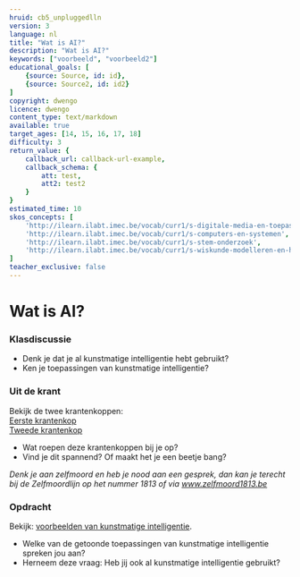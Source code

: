 ```yaml
---
hruid: cb5_unpluggedlln
version: 3
language: nl
title: "Wat is AI?"
description: "Wat is AI?"
keywords: ["voorbeeld", "voorbeeld2"]
educational_goals: [
    {source: Source, id: id}, 
    {source: Source2, id: id2}
]
copyright: dwengo
licence: dwengo
content_type: text/markdown
available: true
target_ages: [14, 15, 16, 17, 18]
difficulty: 3
return_value: {
    callback_url: callback-url-example,
    callback_schema: {
        att: test,
        att2: test2
    }
}
estimated_time: 10
skos_concepts: [
    'http://ilearn.ilabt.imec.be/vocab/curr1/s-digitale-media-en-toepassingen', 
    'http://ilearn.ilabt.imec.be/vocab/curr1/s-computers-en-systemen', 
    'http://ilearn.ilabt.imec.be/vocab/curr1/s-stem-onderzoek', 
    'http://ilearn.ilabt.imec.be/vocab/curr1/s-wiskunde-modelleren-en-heuristiek'
]
teacher_exclusive: false
---
```


# Wat is AI?

### Klasdiscussie

- Denk je dat je al kunstmatige intelligentie hebt gebruikt?
- Ken je toepassingen van kunstmatige intelligentie?

### Uit de krant

Bekijk de twee krantenkoppen:<br>
[Eerste krantenkop](https://www.nieuwsblad.be/cnt/dmf20230328_99679587)<br>
[Tweede krantenkop](https://www.hln.be/het-leukste-van-het-web/paus-in-opvallende-witte-rapperjas-gaat-viraal-maar-is-de-foto-wel-echt~aa454b78/)<br>
- Wat roepen deze krantenkoppen bij je op? 
- Vind je dit spannend? Of maakt het je een beetje bang?

*Denk je aan zelfmoord en heb je nood aan een gesprek, dan kan je terecht bij de Zelfmoordlijn op het nummer 1813 of via www.zelfmoord1813.be*

### Opdracht

Bekijk: [voorbeelden van kunstmatige intelligentie](https://dwengo.org/backend/api/learningObject/getWrapped?hruid=org-dwengo-jommeke-voorbeelden-ai-systemen&version=1&language=nl).

- Welke van de getoonde toepassingen van kunstmatige intelligentie spreken jou aan?
- Herneem deze vraag: Heb jij ook al kunstmatige intelligentie gebruikt?
